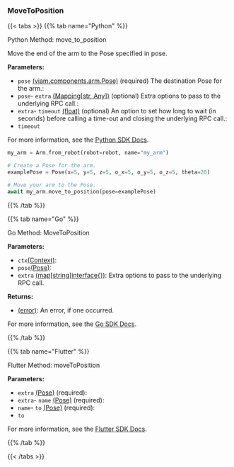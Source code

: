### MoveToPosition

\{\{< tabs >}}
\{\{% tab name="Python" %}\}

Python Method: move_to_position

Move the end of the arm to the Pose specified in pose.

**Parameters:**

- `pose` [(viam.components.arm.Pose)](<INSERT PARAM TYPE LINK>) (required) The destination Pose for the arm.:
- `pose`- `extra` [(Mapping[str, Any])](<INSERT PARAM TYPE LINK>) (optional) Extra options to pass to the underlying RPC call.:
- `extra`- `timeout` [(float)](<INSERT PARAM TYPE LINK>) (optional) An option to set how long to wait (in seconds) before calling a time-out and closing the underlying RPC call.:
- `timeout`

For more information, see the [Python SDK Docs](https://python.viam.dev/autoapi/viam/components/arm/client/index.html#viam.components.arm.client.ArmClient.move_to_position).

``` python {class="line-numbers linkable-line-numbers"}
my_arm = Arm.from_robot(robot=robot, name="my_arm")

# Create a Pose for the arm.
examplePose = Pose(x=5, y=5, z=5, o_x=5, o_y=5, o_z=5, theta=20)

# Move your arm to the Pose.
await my_arm.move_to_position(pose=examplePose)

```

\{\{% /tab %}}

\{\{% tab name="Go" %\}\}

Go Method: MoveToPosition

**Parameters:**

- `ctx`[(Context)](https://pkg.go.dev/context#ctx):
- `pose`[(Pose)](https://pkg.go.dev/go.viam.com/rdk@v0.26.0/spatialmath#pose):
- `extra` [(map[string]interface\{\})](https://go.dev/blog/maps): Extra options to pass to the underlying RPC call.

**Returns:**

- [(error)](https://pkg.go.dev/builtin#error): An error, if one occurred.

For more information, see the [Go SDK Docs](https://pkg.go.dev/go.viam.com/rdk/components/arm#Arm).

\{\{% /tab %}}

\{\{% tab name="Flutter" %}\}

Flutter Method: moveToPosition

**Parameters:**

- `extra` [(Pose)](https://flutter.viam.dev/viam_sdk/Pose-class.html) (required):
- `extra`- `name` [(Pose)](https://flutter.viam.dev/viam_sdk/Pose-class.html) (required):
- `name`- `to` [(Pose)](https://flutter.viam.dev/viam_sdk/Pose-class.html) (required):
- `to`

For more information, see the [Flutter SDK Docs](https://flutter.viam.dev/viam_protos.component.arm/ArmServiceClient/moveToPosition.html).

\{\{% /tab %}}

\{\{< /tabs >}}

